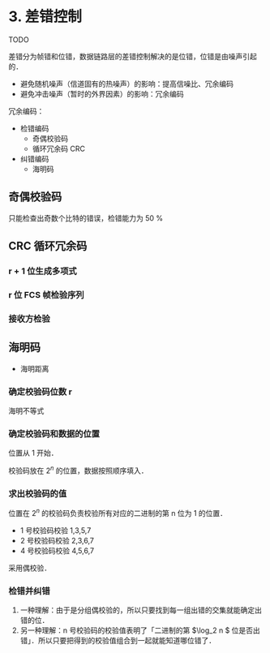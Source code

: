 # 3. 差错控制

TODO

差错分为帧错和位错，数据链路层的差错控制解决的是位错，位错是由噪声引起的．

- 避免随机噪声（信道固有的热噪声）的影响：提高信噪比、冗余编码
- 避免冲击噪声（暂时的外界因素）的影响：冗余编码

冗余编码：

- 检错编码
    - 奇偶校验码
    - 循环冗余码 CRC
- 纠错编码
    - 海明码

## 奇偶校验码

只能检查出奇数个比特的错误，检错能力为 50 %

## CRC 循环冗余码

### r + 1 位生成多项式

### r 位 FCS 帧检验序列

### 接收方检验

## 海明码

- 海明距离

### 确定校验码位数 r

海明不等式

### 确定校验码和数据的位置

位置从 1 开始．

校验码放在 $2^n$ 的位置，数据按照顺序填入．

### 求出校验码的值

位置在 $2^n$ 的校验码负责校验所有对应的二进制的第 n 位为 1 的位置．

- 1 号校验码校验 1,3,5,7
- 2 号校验码校验 2,3,6,7
- 4 号校验码校验 4,5,6,7

采用偶校验．

### 检错并纠错

1. 一种理解：由于是分组偶校验的，所以只要找到每一组出错的交集就能确定出错的位．
2. 另一种理解：n 号校验码的校验值表明了「二进制的第 $\log_2 n $ 位是否出错」．所以只要把得到的校验值组合到一起就能知道哪位错了．
